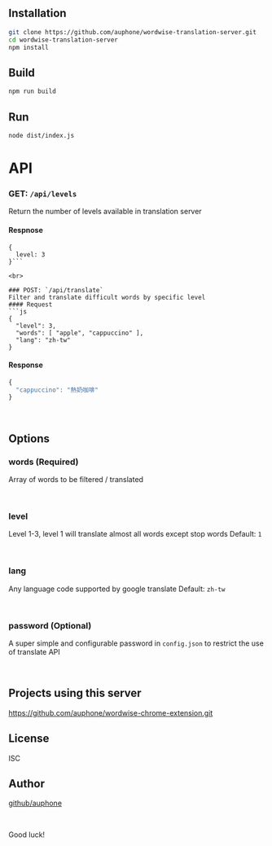 ## Installation
```sh
git clone https://github.com/auphone/wordwise-translation-server.git
cd wordwise-translation-server
npm install
```

## Build
```sh
npm run build
```

## Run
```sh
node dist/index.js
```

# API
### GET: `/api/levels`
Return the number of levels available in translation server

#### Respnose
```
{
  level: 3 
}```

<br>

### POST: `/api/translate`
Filter and translate difficult words by specific level
#### Request
```js
{
  "level": 3,
  "words": [ "apple", "cappuccino" ],
  "lang": "zh-tw"
}
```

#### Response
```js
{
  "cappuccino": "熱奶咖啡"
}
```

<br>

## Options
### words (Required)
Array of words to be filtered / translated

<br>

### level
Level 1-3, level 1 will translate almost all words except stop words
Default: `1`

<br>

### lang
Any language code supported by google translate
Default: `zh-tw`

<br>

### password (Optional)
A super simple and configurable password in `config.json` to restrict the use of translate API

<br>

## Projects using this server
https://github.com/auphone/wordwise-chrome-extension.git

## License
ISC

## Author
[github/auphone](https://github.com/auphone)

<br>

Good luck!
